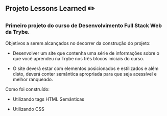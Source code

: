 ## Projeto Lessons Learned :pencil2:

### Primeiro projeto do curso de Desenvolvimento Full Stack Web da Trybe.

Objetivos a serem alcançados no decorrer da construção do projeto:

- Desenvolver um site que contenha uma série de informações sobre o que você aprendeu na Trybe nos três blocos iniciais do curso. 

- O site deverá estar com elementos posicionados e estilizados e além disto, deverá conter semântica apropriada para que seja acessível e melhor ranqueado.

Como foi construído:

- Utilizando tags HTML Semânticas

- Utilizando CSS